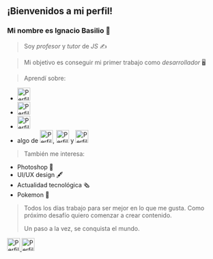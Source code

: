 ## ¡Bienvenidos a mi perfil! 

### Mi nombre es Ignacio Basilio 🖖


  
  
> Soy *profesor* y *tutor* de *JS* ✍

> Mi objetivo es conseguir mi primer trabajo como *desarrollador* 🖥

> Aprendí sobre:

* <img src="https://cdn-icons-png.flaticon.com/512/732/732212.png" alt="Perfil Ignacio Basilio" height="30" width="30"> 
* <img src="https://cdn-icons-png.flaticon.com/512/5968/5968242.png" alt="Perfil Ignacio Basilio" height="30" width="30"> 
* <img src="https://www.kindpng.com/picc/m/67-678384_transparent-javascript-icon-png-png-download.png" alt="Perfil Ignacio Basilio" height="30" width="30">
* algo de <img src="https://cdn-icons-png.flaticon.com/512/6132/6132222.png" alt="Perfil Ignacio Basilio" height="30" width="30">, <img src="https://cdn.iconscout.com/icon/free/png-256/python-3521655-2945099.png" alt="Perfil Ignacio Basilio" height="30" width="30"> y <img src="https://static-00.iconduck.com/assets.00/c-sharp-c-icon-456x512-9sej0lrz.png" alt="Perfil Ignacio Basilio" height="30" width="30"> 

> También me interesa:

* Photoshop 📸 
* UI/UX design 🖋
* Actualidad tecnológica 🗞
* Pokemon 💖

> Todos los días trabajo para ser mejor en lo que me gusta. Como próximo desafío quiero comenzar a crear contenido. 
> 
> Un paso a la vez, se conquista el mundo. 

  <a href="https://www.linkedin.com/in/ignacio-nicolas-basilio-buracco/">
    <img src="https://www.vectorlogo.zone/logos/linkedin/linkedin-icon.svg" alt="Perfil Ignacio Basilio" height="30" width="30">
  </a>
  <a href="https://twitter.com/ignadev">
    <img src="https://encrypted-tbn0.gstatic.com/images?q=tbn:ANd9GcQMlmlrcLTDttoD8VdPuCkIslXVs0tbamh3JNDu0oScyQ&s" alt="Perfil Ignacio Basilio" height="30" width="30">
  </a>
  
